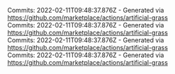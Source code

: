 Commits: 2022-02-11T09:48:37.876Z - Generated via https://github.com/marketplace/actions/artificial-grass
<br>
Commits: 2022-02-11T09:48:37.876Z - Generated via https://github.com/marketplace/actions/artificial-grass
<br>
Commits: 2022-02-11T09:48:37.876Z - Generated via https://github.com/marketplace/actions/artificial-grass
<br>
Commits: 2022-02-11T09:48:37.876Z - Generated via https://github.com/marketplace/actions/artificial-grass
<br>
